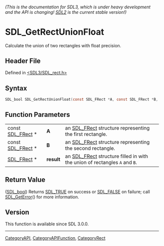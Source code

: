 ###### (This is the documentation for SDL3, which is under heavy development and the API is changing! [SDL2](https://wiki.libsdl.org/SDL2/) is the current stable version!)
# SDL_GetRectUnionFloat

Calculate the union of two rectangles with float precision.

## Header File

Defined in [<SDL3/SDL_rect.h>](https://github.com/libsdl-org/SDL/blob/main/include/SDL3/SDL_rect.h)

## Syntax

```c
SDL_bool SDL_GetRectUnionFloat(const SDL_FRect *A, const SDL_FRect *B, SDL_FRect *result);
```

## Function Parameters

|                                |            |                                                                                         |
| ------------------------------ | ---------- | --------------------------------------------------------------------------------------- |
| const [SDL_FRect](SDL_FRect) * | **A**      | an [SDL_FRect](SDL_FRect) structure representing the first rectangle.                   |
| const [SDL_FRect](SDL_FRect) * | **B**      | an [SDL_FRect](SDL_FRect) structure representing the second rectangle.                  |
| [SDL_FRect](SDL_FRect) *       | **result** | an [SDL_FRect](SDL_FRect) structure filled in with the union of rectangles `A` and `B`. |

## Return Value

([SDL_bool](SDL_bool)) Returns [SDL_TRUE](SDL_TRUE) on success or
[SDL_FALSE](SDL_FALSE) on failure; call [SDL_GetError](SDL_GetError)() for
more information.

## Version

This function is available since SDL 3.0.0.

----
[CategoryAPI](CategoryAPI), [CategoryAPIFunction](CategoryAPIFunction), [CategoryRect](CategoryRect)

